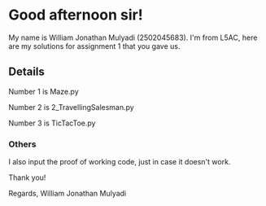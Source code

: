 # Good afternoon sir!

My name is William Jonathan Mulyadi (2502045683). I'm from L5AC, here are my solutions for assignment 1 that you gave us.

## Details
Number 1 is Maze.py

Number 2 is 2_TravellingSalesman.py

Number 3 is TicTacToe.py


### Others
I also input the proof of working code, just in case it doesn't work.




Thank you!

Regards, 
William Jonathan Mulyadi

